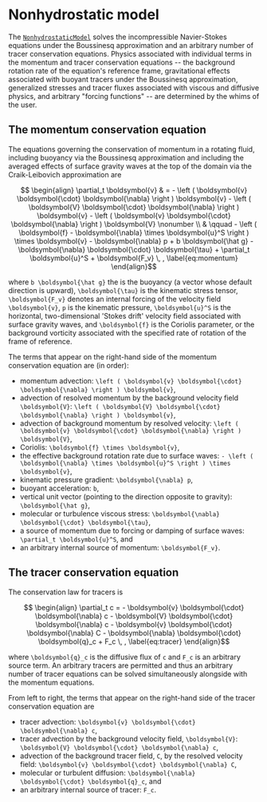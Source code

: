 # Nonhydrostatic model

The [`NonhydrostaticModel`](@ref) solves the incompressible Navier-Stokes equations under the
Boussinesq approximation and an arbitrary number of tracer conservation equations.
Physics associated with individual terms in the momentum and tracer conservation
equations -- the background rotation rate of the equation's reference frame,
gravitational effects associated with buoyant tracers under the Boussinesq
approximation, generalized stresses and tracer fluxes associated with viscous and
diffusive physics, and arbitrary "forcing functions" -- are determined by the whims of the
user.

## The momentum conservation equation

The equations governing the conservation of momentum in a rotating fluid, including buoyancy
via the Boussinesq approximation and including the averaged effects of surface gravity waves
at the top of the domain via the Craik-Leibovich approximation are
```math
    \begin{align}
    \partial_t \boldsymbol{v} & = - \left ( \boldsymbol{v} \boldsymbol{\cdot} \boldsymbol{\nabla} \right ) \boldsymbol{v}
                        - \left ( \boldsymbol{V} \boldsymbol{\cdot} \boldsymbol{\nabla} \right ) \boldsymbol{v}
                        - \left ( \boldsymbol{v} \boldsymbol{\cdot} \boldsymbol{\nabla} \right ) \boldsymbol{V} \nonumber \\
                        & \qquad
                        - \left ( \boldsymbol{f} - \boldsymbol{\nabla} \times \boldsymbol{u}^S \right ) \times \boldsymbol{v}
                        - \boldsymbol{\nabla} p
                        + b \boldsymbol{\hat g}
                        - \boldsymbol{\nabla} \boldsymbol{\cdot} \boldsymbol{\tau}
                        + \partial_t \boldsymbol{u}^S
                        + \boldsymbol{F_v} \, ,
    \label{eq:momentum}
    \end{align}
```
where ``b \boldsymbol{\hat g}`` the is the buoyancy (a vector whose default direction is upward),
``\boldsymbol{\tau}`` is the kinematic stress tensor, ``\boldsymbol{F_v}``
denotes an internal forcing of the velocity field ``\boldsymbol{v}``, ``p`` is the kinematic
pressure, ``\boldsymbol{u}^S`` is the horizontal, two-dimensional 'Stokes drift' velocity field associated with surface gravity
waves, and ``\boldsymbol{f}`` is the Coriolis parameter, or the background vorticity associated
with the specified rate of rotation of the frame of reference.

The terms that appear on the right-hand side of the momentum conservation equation are (in order):

* momentum advection: ``\left ( \boldsymbol{v} \boldsymbol{\cdot} \boldsymbol{\nabla} \right )
  \boldsymbol{v}``,
* advection of resolved momentum by the background velocity field ``\boldsymbol{V}``:
  ``\left ( \boldsymbol{V} \boldsymbol{\cdot} \boldsymbol{\nabla} \right ) \boldsymbol{v}``,
* advection of background momentum by resolved velocity: ``\left ( \boldsymbol{v} \boldsymbol{\cdot}
  \boldsymbol{\nabla} \right ) \boldsymbol{V}``,
* Coriolis: ``\boldsymbol{f} \times \boldsymbol{v}``,
* the effective background rotation rate due to surface waves: ``- \left ( \boldsymbol{\nabla} \times
  \boldsymbol{u}^S \right ) \times \boldsymbol{v}``,
* kinematic pressure gradient: ``\boldsymbol{\nabla} p``,
* buoyant acceleration: ``b``,
* vertical unit vector (pointing to the direction opposite to gravity): ``\boldsymbol{\hat g}``,
* molecular or turbulence viscous stress: ``\boldsymbol{\nabla} \boldsymbol{\cdot} \boldsymbol{\tau}``,
* a source of momentum due to forcing or damping of surface waves: ``\partial_t \boldsymbol{u}^S``, and
* an arbitrary internal source of momentum: ``\boldsymbol{F_v}``.

## The tracer conservation equation

The conservation law for tracers is
```math
    \begin{align}
    \partial_t c = - \boldsymbol{v} \boldsymbol{\cdot} \boldsymbol{\nabla} c
                   - \boldsymbol{V} \boldsymbol{\cdot} \boldsymbol{\nabla} c
                   - \boldsymbol{v} \boldsymbol{\cdot} \boldsymbol{\nabla} C
                   - \boldsymbol{\nabla} \boldsymbol{\cdot} \boldsymbol{q}_c
                   + F_c \, ,
    \label{eq:tracer}
    \end{align}
```
where ``\boldsymbol{q}_c`` is the diffusive flux of ``c`` and ``F_c`` is an arbitrary
source term. An arbitrary tracers are permitted and thus an arbitrary number of tracer equations
can be solved simultaneously alongside with the momentum equations.

From left to right, the terms that appear on the right-hand side of the tracer conservation equation are

* tracer advection: ``\boldsymbol{v} \boldsymbol{\cdot} \boldsymbol{\nabla} c``,
* tracer advection by the background velocity field, ``\boldsymbol{V}``: ``\boldsymbol{V} \boldsymbol{\cdot} \boldsymbol{\nabla} c``,
* advection of the background tracer field, ``C``, by the resolved velocity field: ``\boldsymbol{v} \boldsymbol{\cdot} \boldsymbol{\nabla} C``,
* molecular or turbulent diffusion: ``\boldsymbol{\nabla} \boldsymbol{\cdot} \boldsymbol{q}_c``, and
* an arbitrary internal source of tracer: ``F_c``.
